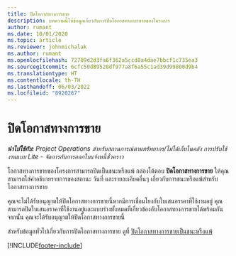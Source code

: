 ```yaml
---
title: ปิดโอกาสทางการขาย
description: บทความนี้ให้ข้อมูลเกี่ยวกับการปิดโอกาสทางการขายของโครงการ
author: rumant
ms.date: 10/01/2020
ms.topic: article
ms.reviewer: johnmichalak
ms.author: rumant
ms.openlocfilehash: 72789d2d3fa6f362a5ccd8a4dae7bbcf1c735ea3
ms.sourcegitcommit: 6cfc50d89528df977a8f6a55c1ad39d99800d9b4
ms.translationtype: HT
ms.contentlocale: th-TH
ms.lasthandoff: 06/03/2022
ms.locfileid: "8920267"
---
```

# <a name="close-an-opportunity"></a>ปิดโอกาสทางการขาย

_**นำไปใช้กับ:** Project Operations สำหรับสถานการณ์ตามทรัพยากร/ไม่ได้เก็บในคลัง การปรับใช้งานแบบ Lite - จัดการกับการออกใบแจ้งหนี้ชั่วคราว_

โอกาสทางการขายของโครงการสามารถปิดเป็นชนะหรือแพ้ กล่องโต้ตอบ **ปิดโอกาสทางการขาย** ให้คุณสามารถใส่คำอธิบายรายการของสถานะ วันที่ และรายละเอียดอื่นๆ เกี่ยวกับการชนะหรือแพ้สำหรับโอกาสทางการขาย

คุณจะไม่ได้รับอนุญาตให้ปิดโอกาสทางการขายนี้หากมีการเชื่อมโยงกับใบเสนอราคาที่ใช้งานอยู่ คุณสามารถปิดใบเสนอราคาที่ใช้งานอยู่และแบบร่างทั้งหมดที่เกี่ยวข้องกับโอกาสทางการขายได้พร้อมกัน จากนั้น คุณจะได้รับอนุญาตให้ปิดโอกาสทางการขายนี้

สำหรับข้อมูลทั่วไปเกี่ยวกับการปิดโอกาสทางการขาย ดูที่ [ปิดโอกาสทางการขายเป็นชนะหรือแพ้](/dynamics365/sales-enterprise/close-opportunity-won-lost-sales)


[!INCLUDE[footer-include](../includes/footer-banner.md)]